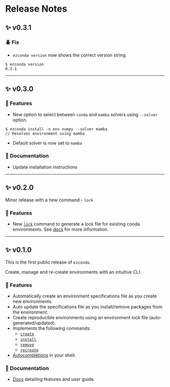 # Release Notes


## :sparkles: **v0.3.1**

### :beetle: Fix

- `ezconda version` now shows the correct version string.

<div class="termy">

```console
$ ezconda version
0.3.1
```

</div>

---

## :sparkles: **v0.3.0**

### :rocket: Features

- New option to select between `conda` and `mamba` solvers using `--solver` option.

<div class="termy">

```console
$ ezconda install -n env numpy --solver mamba
// Resolves environment using mamba
```

</div>

- Default solver is now set to `mamba`

### :book: Documentation

- Update installation instructions

---

## :sparkles: **v0.2.0**

Minor release with a new command - `lock`

### :rocket: Features

- New [`lock`](user_guide/lock_existing_env.md) command to generate a lock file for existing conda environments. See [docs](user_guide/lock_existing_env.md) for more information.

---

## :sparkles: **v0.1.0**

This is the first public release of `ezconda`.

Create, manage and re-create environments with an intuitive CLI.

### :rocket: Features

- Automatically create an environment specifications file as you create new environments.
- Auto update the specifications file as you install/remove packages from the environment.
- Create reproducible environments using an environment lock file (auto-generated/updated).
- Implements the following commands:
    - [`create`](user_guide/create_new_env.md)
    - [`install`](user_guide/install_packages.md)
    - [`remove`](user_guide/remove_packages.md)
    - [`recreate`](user_guide/recreate_env.md)
- [Autocompletions](user_guide/autocomplete.md) in your shell.

### :book: Documentation

- [Docs](https://ezconda.sarthakjariwala.com/) detailing features and user guide.